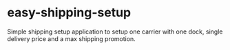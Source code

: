 # easy-shipping-setup

Simple shipping setup application to setup one carrier with one dock, single delivery price and a max shipping promotion.

